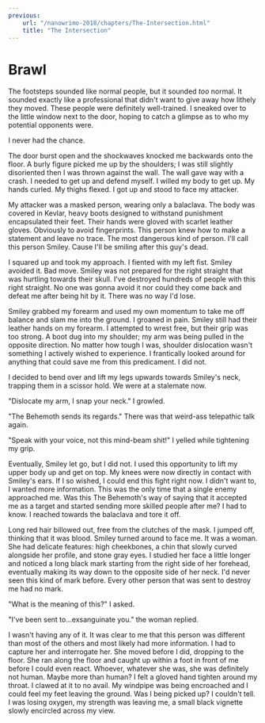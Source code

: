 ```yaml
---
previous:
    url: "/nanowrimo-2018/chapters/The-Intersection.html"
    title: "The Intersection"
---
```


# Brawl

The footsteps sounded like normal people, but it sounded _too_ normal. It sounded exactly like a professional that didn't want to give away how lithely they moved. These people were definitely well-trained. I sneaked over to the little window next to the door, hoping to catch a glimpse as to who my potential opponents were.

I never had the chance.

The door burst open and the shockwaves knocked me backwards onto the floor. A burly figure picked me up by the shoulders; I was still slightly disoriented then I was thrown against the wall. The wall gave way with a crash. I needed to get up and defend myself. I willed my body to get up. My hands curled. My thighs flexed. I got up and stood to face my attacker.

My attacker was a masked person, wearing only a balaclava. The body was covered in Kevlar, heavy boots designed to withstand punishment encapsulated their feet. Their hands were gloved with scarlet leather gloves. Obviously to avoid fingerprints. This person knew how to make a statement and leave no trace. The most dangerous kind of person. I'll call this person Smiley. Cause I'll be smiling after this guy's dead.

I squared up and took my approach. I fiented with my left fist. Smiley avoided it. Bad move. Smiley was not prepared for the right straight that was hurtling towards their skull. I've destroyed hundreds of people with this right straight. No one was gonna avoid it nor could they come back and defeat me after being hit by it. There was no way I'd lose.

Smiley grabbed my forearm and used my own momentum to take me off balance and slam me into the ground. I groaned in pain. Smiley still had their leather hands on my forearm. I attempted to wrest free, but their grip was too strong. A boot dug into my shoulder; my arm was being pulled in the opposite direction. No matter how tough I was, shoulder dislocation wasn't something I actively wished to experience. I frantically looked around for anything that could save me from this predicament. I did not.

I decided to bend over and lift my legs upwards towards Smiley's neck, trapping them in a scissor hold. We were at a stalemate now.

"Dislocate my arm, I snap your neck." I growled.

"The Behemoth sends its regards." There was that weird-ass telepathic talk again.

"Speak with your voice, not this mind-beam shit!" I yelled while tightening my grip.

Eventually, Smiley let go, but I did not. I used this opportunity to lift my upper body up and get on top. My knees were now directly in contact with Smiley's ears. If I so wished, I could end this fight right now. I didn't want to, I wanted more information. This was the only time that a single enemy approached me. Was this The Behemoth's way of saying that it accepted me as a target and started sending more skilled people after me? I had to know. I reached towards the balaclava and tore it off.

Long red hair billowed out, free from the clutches of the mask. I jumped off, thinking that it was blood. Smiley turned around to face me. It was a woman. She had delicate features: high cheekbones, a chin that slowly curved alongside her profile, and stone gray eyes. I studied her face a little longer and noticed a long black mark starting from the right side of her forehead, eventually making its way down to the opposite side of her neck. I'd never seen this kind of mark before. Every other person that was sent to destroy me had no mark.

"What is the meaning of this?" I asked.

"I've been sent to...exsanguinate you." the woman replied.

I wasn't having any of it. It was clear to me that this person was different than most of the others and most likely had more information. I had to capture her and interrogate her. She moved before I did, dropping to the floor. She ran along the floor and caught up within a foot in front of me before I could even react. Whoever, whatever she was, she was definitely not human. Maybe more than human? I felt a gloved hand tighten around my throat. I clawed at it to no avail. My windpipe was being encroached and I could feel my feet leaving the ground. Was I being picked up? I couldn't tell. I was losing oxygen, my strength was leaving me, a small black vignette slowly encircled across my view.
